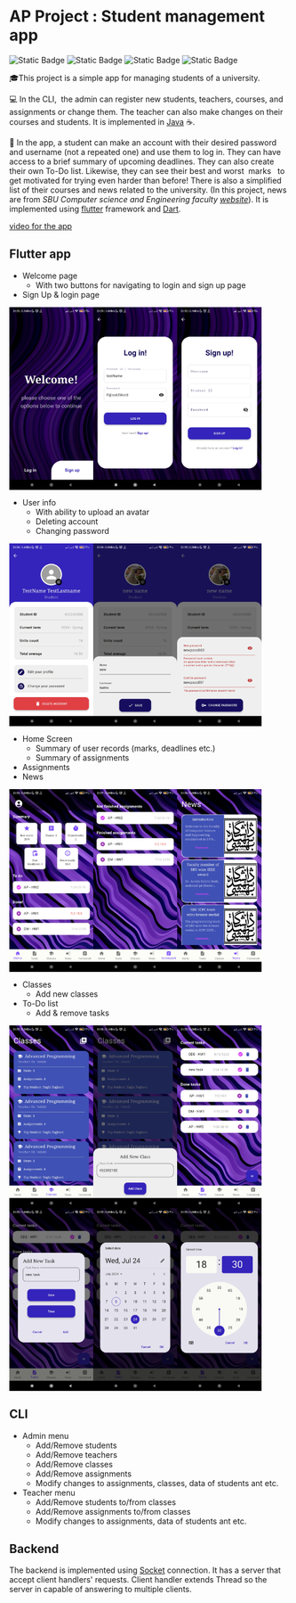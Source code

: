 # AP Project : Student management app
![Static Badge](https://img.shields.io/badge/Advance%20Programming-%20%20%237d1dde) ![Static Badge](https://img.shields.io/badge/Java%20-%20%20%230444fa%20) ![Static Badge](https://img.shields.io/badge/Flutter%20-%20%20%2304b0fa) ![Static Badge](https://img.shields.io/badge/Dart%20-%20%20%2304e8fa)

🎓This project is a simple app for managing students of a university.

💻 In the CLI,  the admin can register new students, teachers, courses, and assignments or change them. The teacher can also make changes on their courses and students. It is implemented in [Java](https://www.java.com/) ☕️.

📱 In the app, a student can make an account with their desired password and username (not a repeated one) and use them to log in. They can have access to a brief summary of upcoming deadlines. They can also create their own To-Do list. Likewise, they can see their best and worst  marks   to get motivated for trying even harder than before! There is also a simplified list of their courses and news related to the university. (In this project, news are from _SBU Computer science and Engineering faculty [website](https://encse.sbu.ac.ir/)_). It is implemented using [flutter](https://flutter.dev/) framework and [Dart](https://dart.dev/).

[video for the app](https://www.aparat.com/v/pgbofnc)

## Flutter app
- Welcome page
  - With two buttons for navigating to login and sign up page
- Sign Up & login page
<img src="assets/screenShots/Welcome.jpg" align="left"  width="30%" >
<img src="assets/screenShots/login1.jpg" align="left"  width="30%" >
<img src="assets/screenShots/signup1.jpg" align="center"  width="30%" >

- User info
  - With ability to upload an avatar
  - Deleting account
  - Changing password
<img src="assets/screenShots/profile.jpg" align="left"  width="30%" >
<img src="assets/screenShots/profile2.jpg" align="left"  width="30%" >
<img src="assets/screenShots/profileError.jpg" align="center"  width="30%" >

- Home Screen
  - Summary of user records (marks, deadlines etc.)
  - Summary of assignments
- Assignments
- News 
<img src="assets/screenShots/home.jpg" align="left"  width="30%" >
<img src="assets/screenShots/homeworks.jpg" align="left"  width="30%" >
<img src="assets/screenShots/news.jpg" align="center"  width="30%" >

- Classes
  - Add new classes
- To-Do list
  - Add & remove tasks
<img src="assets/screenShots/classes.jpg" align="left"  width="30%" >
<img src="assets/screenShots/classesAdd.jpg" align="left"  width="30%" >
<img src="assets/screenShots/tasks1.jpg" align="center"  width="30%" >
<img src="assets/screenShots/tasksAdd.jpg" align="left"  width="30%" >
<img src="assets/screenShots/tasksSetDay.jpg" align="left"  width="30%" >
<img src="assets/screenShots/tasksSetTime.jpg" align="center"  width="30%" >

## CLI
- Admin menu
  - Add/Remove students
  - Add/Remove teachers
  - Add/Remove classes
  - Add/Remove assignments
  - Modify changes to assignments, classes, data of students ant etc.
- Teacher menu
  - Add/Remove students to/from classes
  - Add/Remove assignments to/from classes
  - Modify changes to assignments, data of students ant etc.

## Backend

The backend is implemented using [Socket](https://docs.oracle.com/javase/8/docs/api/java/net/Socket.html) connection. It has a server that accept client handlers' requests. Client handler extends Thread so the server in capable of answering to multiple clients.
